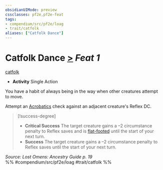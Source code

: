 ```yaml
---
obsidianUIMode: preview
cssclasses: pf2e,pf2e-feat
tags:
- compendium/src/pf2e/loag
- trait/catfolk
aliases: ["Catfolk Dance"]
---
```

# Catfolk Dance  [>](rules/core-rulebook/chapter-9-playing-the-game.md#Actions "Single Action") *Feat 1*  
[catfolk](rules/traits/catfolk-b1.md "Catfolk Ancestry & Heritage Trait")  

- **Activity** Single Action

You have a habit of always being in the way when other creatures attempt to move.

Attempt an [Acrobatics](compendium/skills.md#Acrobatics) check against an adjacent creature's Reflex DC.

> [!success-degree] 
> - **Critical Success** The target creature gains a –2 circumstance penalty to Reflex saves and is [flat-footed](rules/conditions.md#Flat-footed) until the start of your next turn.
> - **Success** The target creature gains a –2 circumstance penalty to Reflex saves until the start of your next turn.

*Source: Lost Omens: Ancestry Guide p. 19*  
%% #compendium/src/pf2e/loag #trait/catfolk %%